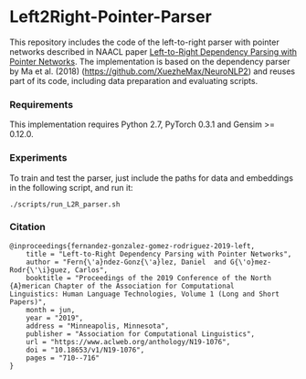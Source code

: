 # Left2Right-Pointer-Parser
This repository includes the code of the left-to-right parser with pointer networks described in NAACL paper [Left-to-Right Dependency Parsing with Pointer Networks](https://arxiv.org/abs/1903.08445). The implementation is based on the dependency parser by Ma et al. (2018) (https://github.com/XuezheMax/NeuroNLP2) and reuses part of its code, including data preparation and evaluating scripts.

### Requirements
This implementation requires Python 2.7, PyTorch 0.3.1 and Gensim >= 0.12.0. 

### Experiments
To train and test the parser, just include the paths for data and embeddings in the following script, and run it:

    ./scripts/run_L2R_parser.sh

### Citation
    @inproceedings{fernandez-gonzalez-gomez-rodriguez-2019-left,
        title = "Left-to-Right Dependency Parsing with Pointer Networks",
        author = "Fern{\'a}ndez-Gonz{\'a}lez, Daniel  and G{\'o}mez-Rodr{\'\i}guez, Carlos",
        booktitle = "Proceedings of the 2019 Conference of the North {A}merican Chapter of the Association for Computational    Linguistics: Human Language Technologies, Volume 1 (Long and Short Papers)",
        month = jun,
        year = "2019",
        address = "Minneapolis, Minnesota",
        publisher = "Association for Computational Linguistics",
        url = "https://www.aclweb.org/anthology/N19-1076",
        doi = "10.18653/v1/N19-1076",
        pages = "710--716"
    }
